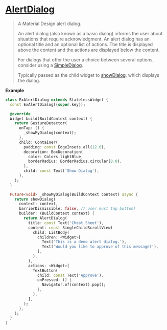 # [AlertDialog](https://api.flutter.dev/flutter/material/AlertDialog-class.html)

> A Material Design alert dialog.
>
> An alert dialog (also known as a basic dialog) informs the user about situations that require acknowledgment. An alert dialog has an optional title and an optional list of actions. The title is displayed above the content and the actions are displayed below the content.
>
> For dialogs that offer the user a choice between several options, consider using a [SimpleDialog](https://api.flutter.dev/flutter/material/SimpleDialog-class.html).
>
> Typically passed as the child widget to [showDialog](https://api.flutter.dev/flutter/material/showDialog.html), which displays the dialog.

**Example**

```dart
class ExAlertDialog extends StatelessWidget {
  const ExAlertDialog({super.key});

  @override
  Widget build(BuildContext context) {
    return GestureDetector(
      onTap: () {
        _showMyDialog(context);
      },
      child: Container(
        padding: const EdgeInsets.all(12.0),
        decoration: BoxDecoration(
          color: Colors.lightBlue,
          borderRadius: BorderRadius.circular(8.0),
        ),
        child: const Text('Show Dialog'),
      ),
    );
  }

  Future<void> _showMyDialog(BuildContext context) async {
    return showDialog(
      context: context,
      barrierDismissible: false, // user must tap button!
      builder: (BuildContext context) {
        return AlertDialog(
          title: const Text('Cheat Sheet'),
          content: const SingleChildScrollView(
            child: ListBody(
              children: <Widget>[
                Text('This is a demo alert dialog.'),
                Text('Would you like to approve of this message?'),
              ],
            ),
          ),
          actions: <Widget>[
            TextButton(
              child: const Text('Approve'),
              onPressed: () {
                Navigator.of(context).pop();
              },
            ),
          ],
        );
      },
    );
  }
}
```

